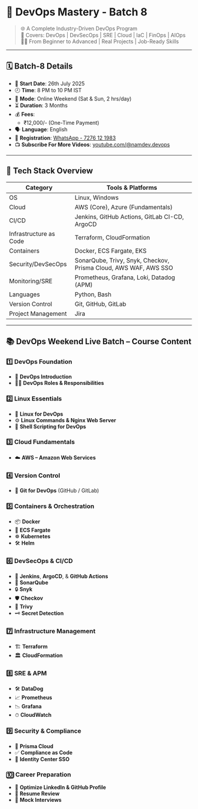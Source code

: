 # 🚀 DevOps Mastery - Batch 8

> 🌐 A Complete Industry-Driven DevOps Program  
> 🔧 Covers: DevOps | DevSecOps | SRE | Cloud | IaC | FinOps | AIOps  
> 🧑‍🎓 From Beginner to Advanced | Real Projects | Job-Ready Skills  

---

## 🗓️ Batch-8 Details

- 📅 **Start Date**: 26th July 2025  
- 🕗 **Time**: 8 PM to 10 PM IST  
- 📆 **Mode**: Online Weekend (Sat & Sun, 2 hrs/day)  
- ⏳ **Duration**: 3 Months  
- 💰 **Fees**:
  - ₹12,000/- (One-Time Payment) 
- 🗣️ **Language**: English  
- 📲 **Registration**: [WhatsApp - 7276 12 1983](https://wa.me/917276121983)
- 📺 **Subscribe For More Videos**: [youtube.com/@namdev.devops](https://www.youtube.com/@namdev.devops)

---

## 🧱 Tech Stack Overview

| Category             | Tools & Platforms                                 |
|----------------------|----------------------------------------------------|
| OS                   | Linux, Windows                                     |
| Cloud                | AWS (Core), Azure (Fundamentals)                  |
| CI/CD                | Jenkins, GitHub Actions, GitLab CI-CD, ArgoCD     |
| Infrastructure as Code | Terraform, CloudFormation                      |
| Containers           | Docker, ECS Fargate, EKS                          |
| Security/DevSecOps   | SonarQube, Trivy, Snyk, Checkov, Prisma Cloud, AWS WAF, AWS SSO |
| Monitoring/SRE       | Prometheus, Grafana, Loki, Datadog (APM)         |
| Languages            | Python, Bash                                       |
| Version Control      | Git, GitHub, GitLab                               |
| Project Management   | Jira                                               |

---


## 📚 DevOps Weekend Live Batch – Course Content

### 1️⃣ DevOps Foundation

* 📖 **DevOps Introduction**
* 👨‍💻 **DevOps Roles & Responsibilities**

### 2️⃣ Linux Essentials

* 🐧 **Linux for DevOps**
* ⚙️ **Linux Commands & Nginx Web Server**
* 📜 **Shell Scripting for DevOps**

### 3️⃣ Cloud Fundamentals

* ☁️ **AWS – Amazon Web Services**

### 4️⃣ Version Control

* 🔀 **Git for DevOps** (GitHub / GitLab)

### 5️⃣ Containers & Orchestration

* 📦 **Docker**
* 🚢 **ECS Fargate**
* ☸️ **Kubernetes**
* 🛠 **Helm**

### 6️⃣ DevSecOps & CI/CD

* 🔄 **Jenkins**, **ArgoCD**, & **GitHub Actions**
* 🧹 **SonarQube**
* 🔒 **Snyk**
* 🛡 **Checkov**
* 🐳 **Trivy**
* 🗝 **Secret Detection**

### 7️⃣ Infrastructure Management

* 🏗 **Terraform**
* 🏛 **CloudFormation**

### 8️⃣ SRE & APM

* 🛠 **DataDog**
* 📈 **Prometheus**
* 📉 **Grafana**
* ⏱ **CloudWatch**

### 9️⃣ Security & Compliance

* 🔐 **Prisma Cloud**
* ✅ **Compliance as Code**
* 👤 **Identity Center SSO**

### 🔟 Career Preparation

* 💼 **Optimize LinkedIn & GitHub Profile**
* 📝 **Resume Review**
* 🎤 **Mock Interviews**
